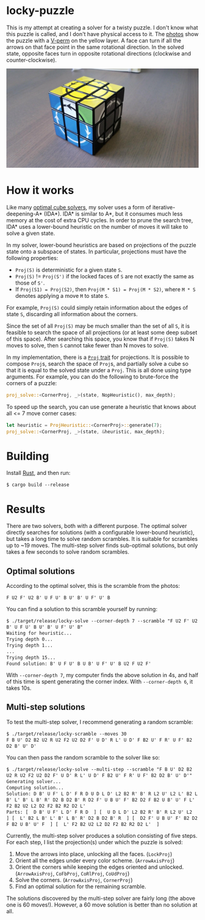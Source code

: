 # locky-puzzle

This is my attempt at creating a solver for a twisty puzzle. I don't know what this puzzle is called, and I don't have physical access to it. The [photos](photos) show the puzzle with a [V-perm](https://www.speedsolving.com/wiki/index.php/PLL#V_Permutation) on the yellow layer. A face can turn if all the arrows on that face point in the same rotational direction. In the solved state, opposite faces turn in opposite rotational directions (clockwise and counter-clockwise).

![Photo of the puzzle](photos/yellow_blue_black.jpg)

# How it works

Like many [optimal cube solvers](http://www.labri.fr/perso/fleury/courses/pdp/Puzzle_Games/Rubiks_Cube/korfrubik.pdf), my solver uses a form of iterative-deepening-A* (IDA*). IDA* is similar to A*, but it consumes much less memory at the cost of extra CPU cycles. In order to prune the search tree, IDA* uses a lower-bound heuristic on the number of moves it will take to solve a given state.

In my solver, lower-bound heuristics are based on projections of the puzzle state onto a subspace of states. In particular, projections must have the following properties:

 * `Proj(S)` is deterministic for a given state `S`.
 * `Proj(S)` != `Proj(S')` if the locked faces of `S` are not exactly the same as those of `S'`.
 * If `Proj(S1) = Proj(S2)`, then `Proj(M * S1) = Proj(M * S2)`, where `M * S` denotes applying a move `M` to state `S`.

For example, `Proj(S)` could simply retain information about the edges of state `S`, discarding all information about the corners.

Since the set of all `Proj(S)` may be much smaller than the set of all `S`, it is feasible to search the space of all projections (or at least some deep subset of this space). After searching this space, you know that if `Proj(S)` takes N moves to solve, then `S` cannot take fewer than N moves to solve.

In my implementation, there is a [`Proj` trait](src/proj.rs) for projections. It is possible to compose `Proj`s, search the space of `Proj`s, and partially solve a cube so that it is equal to the solved state under a `Proj`. This is all done using type arguments. For example, you can do the following to brute-force the corners of a puzzle:

```rust
proj_solve::<CornerProj, _>(state, NopHeuristic(), max_depth);
```

To speed up the search, you can use generate a heuristic that knows about all <= 7 move corner cases:

```rust
let heuristic = ProjHeuristic::<CornerProj>::generate(7);
proj_solve::<CornerProj, _>(state, &heuristic, max_depth);
```

# Building

Install [Rust](https://rustup.rs), and then run:

```
$ cargo build --release
```

# Results

There are two solvers, both with a different purpose. The optimal solver directly searches for solutions (with a configurable lower-bound heuristic), but takes a long time to solve random scrambles. It is suitable for scrambles up to ~19 moves. The multi-step solver finds sub-optimal solutions, but only takes a few seconds to solve random scrambles.

## Optimal solutions

According to the optimal solver, this is the scramble from the photos:

```
F U2 F' U2 B' U F U' B U' B' U F' U' B
```

You can find a solution to this scramble yourself by running:

```
$ ./target/release/locky-solve --corner-depth 7 --scramble "F U2 F' U2 B' U F U' B U' B' U F' U' B"
Waiting for heuristic...
Trying depth 0...
Trying depth 1...
...
Trying depth 15...
Found solution: B' U F U' B U B' U F' U' B U2 F U2 F'
```

With `--corner-depth 7`, my computer finds the above solution in 4s, and half of this time is spent generating the corner index. With `--corner-depth 6`, it takes 10s.

## Multi-step solutions

To test the multi-step solver, I recommend generating a random scramble:

```
$ ./target/release/locky-scramble --moves 30
F B U' D2 B2 U2 R U2 F2 U2 D2 F' U D' R L' U D' F B2 U' F R' U F' B2 D2 B' U' D'
```

You can then pass the random scramble to the solver like so:

```
$ ./target/release/locky-solve --multi-step --scramble "F B U' D2 B2 U2 R U2 F2 U2 D2 F' U D' R L' U D' F B2 U' F R' U F' B2 D2 B' U' D'"
Generating solver...
Computing solution...
Solution: D B' U F' L D' F R D U D L D' L2 B2 R' B' R L2 U' L2 L' B2 L B' L' B' L B' R' D2 B D2 B' R D2 F' U B U' F' B2 D2 F B2 U B' U' F L' F2 B2 U2 L2 D2 F2 B2 R2 D2 L'
Parts: [  D B' U F' L D' F R D  ] [  U D L D' L2 B2 R' B' R L2 U' L2  ] [  L' B2 L B' L' B' L B' R' D2 B D2 B' R  ] [  D2 F' U B U' F' B2 D2 F B2 U B' U' F  ] [  L' F2 B2 U2 L2 D2 F2 B2 R2 D2 L'  ]
```

Currently, the multi-step solver produces a solution consisting of five steps. For each step, I list the projection(s) under which the puzzle is solved:

 1. Move the arrows into place, unlocking all the faces. (`LockProj`)
 2. Orient all the edges under every color scheme. (`ArrowAxisProj`)
 3. Orient the corners while keeping the edges oriented and unlocked. (`ArrowAxisProj`, `CoFbProj`, `CoRlProj`, `CoUdProj`)
 4. Solve the corners. (`ArrowAxisProj`, `CornerProj`)
 5. Find an optimal solution for the remaining scramble.

The solutions discovered by the multi-step solver are fairly long (the above one is 60 moves!). However, a 60 move solution is better than no solution at all.
